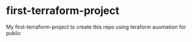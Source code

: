 # first-terraform-project
My first-terraform-project to create this repo using teraform auomation for public
